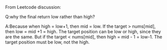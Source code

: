 From Leetcode discussion:

Q:why the final return low rather than high?

A:Because when high = low+1, then mid = low.
If the target > nums[mid], then low = mid +1 = high. The target position can be low or high, since they are the same.
But if the target < nums[mid], then high = mid - 1 = low-1. The target position must be low, not the high.
